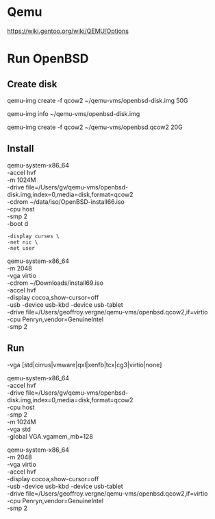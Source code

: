 # Qemu

https://wiki.gentoo.org/wiki/QEMU/Options

# Run OpenBSD

## Create disk
qemu-img create -f qcow2 ~/qemu-vms/openbsd-disk.img 50G

qemu-img info ~/qemu-vms/openbsd-disk.img

qemu-img create -f qcow2 ~/qemu-vms/openbsd.qcow2 20G

## Install
qemu-system-x86_64 \
    -accel hvf \
    -m 1024M \
    -drive file=/Users/gv/qemu-vms/openbsd-disk.img,index=0,media=disk,format=qcow2 \
    -cdrom ~/data/iso/OpenBSD-install66.iso \
    -cpu host \
    -smp 2 \
    -boot d

    -display curses \
    -net nic \
    -net user

qemu-system-x86_64 \
    -m 2048 \
    -vga virtio \
    -cdrom ~/Downloads/install69.iso \
    -accel hvf \
    -display cocoa,show-cursor=off \
    -usb -device usb-kbd -device usb-tablet \
    -drive file=/Users/geoffroy.vergne/qemu-vms/openbsd.qcow2,if=virtio \
    -cpu Penryn,vendor=GenuineIntel \
    -smp 2

## Run

-vga [std|cirrus|vmware|qxl|xenfb|tcx|cg3|virtio|none]


qemu-system-x86_64 \
    -accel hvf \
    -drive file=/Users/gv/qemu-vms/openbsd-disk.img,index=0,media=disk,format=qcow2 \
    -cpu host \
    -smp 2 \
    -m 1024M \
    -vga std \
    -global VGA.vgamem_mb=128 

qemu-system-x86_64 \
    -m 2048 \
    -vga virtio \
    -accel hvf \
    -display cocoa,show-cursor=off \
    -usb -device usb-kbd -device usb-tablet \
    -drive file=/Users/geoffroy.vergne/qemu-vms/openbsd.qcow2,if=virtio \
    -cpu Penryn,vendor=GenuineIntel \
    -smp 2
